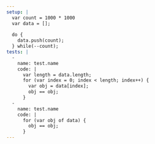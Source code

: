 ```yaml
---
setup: |
  var count = 1000 * 1000
  var data = [];
  
  do {
    data.push(count);
  } while(--count);
tests: |
  -
    name: test.name
    code: |
      var length = data.length;
      for (var index = 0; index < length; index++) {
        var obj = data[index];
        obj == obj;
      }
  -
    name: test.name
    code: |
      for (var obj of data) {
        obj == obj;
      }
---
```



